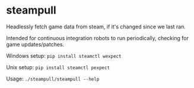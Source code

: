 steampull
=========

Headlessly fetch game data from steam, if it's changed since we last ran.

Intended for continuous integration robots to run periodically, checking for game updates/patches.

Windows setup: `pip install steamctl wexpect`

Unix setup: `pip install steamctl pexpect`

Usage: `./steampull/steampull --help`
